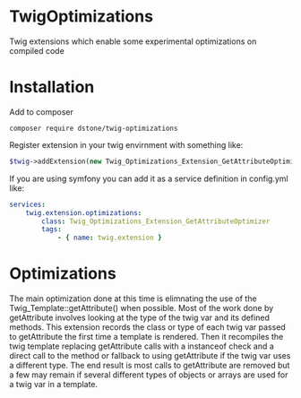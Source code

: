 # TwigOptimizations
Twig extensions which enable some experimental optimizations on compiled code

# Installation
Add to composer
```
composer require dstone/twig-optimizations
```
Register extension in your twig envirnment with something like:
```php
$twig->addExtension(new Twig_Optimizations_Extension_GetAttributeOptimizer());
```
If you are using symfony you can add it as a service definition in config.yml like:
```yml
services:
    twig.extension.optimizations:
        class: Twig_Optimizations_Extension_GetAttributeOptimizer
        tags:
            - { name: twig.extension }
```

# Optimizations
The main optimization done at this time is elimnating the use of the Twig_Template::getAttribute() when possible. Most of the work done by getAttribute involves looking at the type of the twig var and its defined methods. This extension records the class or type of each twig var passed to getAttribute the first time a template is rendered. Then it recompiles the twig template replacing getAttribute calls with a instanceof check and a direct call to the method or fallback to using getAttribute if the twig var uses a different type. The end result is most calls to getAttribute are removed but a few may remain if several different types of objects or arrays are used for a twig var in a template. 
